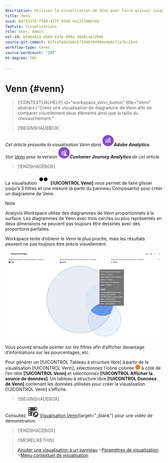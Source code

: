 ```yaml
---
description: Utilisez la visualisation de Venn pour faire glisser jusqu’à 3 segments et une mesure afin de créer un diagramme de Venn.
title: Venn
uuid: 0a743378-f588-417f-9108-4a1313d6bfeb
feature: Visualizations
role: User, Admin
exl-id: b5d6a822-e569-433e-990a-16e6cae12bbb
source-git-commit: 61fcafa0e2e6cb71d9b594984e9a0c71a76c13e4
workflow-type: tm+mt
source-wordcount: '207'
ht-degree: 70%

---
```


# Venn {#venn}

<!-- markdownlint-disable MD034 -->

>[!CONTEXTUALHELP]
>id="workspace_venn_button"
>title="Venn"
>abstract="Créez une visualisation de diagramme de Venn afin de comparer visuellement deux éléments ainsi que la taille du chevauchement."

<!-- markdownlint-enable MD034 -->


>[!BEGINSHADEBOX]

_Cet article présente la visualisation Venn dans_ ![AdobeAnalytics](/help/assets/icons/AdobeAnalytics.svg) _&#x200B;**Adobe Analytics**._<br/>_Voir [Venn](https://experienceleague.adobe.com/fr/docs/analytics-platform/using/cja-workspace/visualizations/venn) pour la_ version ![CustomerJourneyAnalytics](/help/assets/icons/CustomerJourneyAnalytics.svg) _&#x200B;**Customer Journey Analytics** de cet article._

>[!ENDSHADEBOX]

La visualisation ![Type](/help/assets/icons/TwoDots.svg) **[!UICONTROL Venn]** vous permet de faire glisser jusqu’à 3 filtres et une mesure (à partir du panneau Composants) pour créer un diagramme de Venn.

>[!NOTE]
>
>Analysis Workspace utilise des diagrammes de Venn proportionnels à la surface. Les diagrammes de Venn avec trois cercles ou plus représentés en deux dimensions ne peuvent pas toujours être dessinés avec des proportions parfaites.
> 
>Workspace tente d’obtenir le Venn le plus proche, mais les résultats peuvent ne pas toujours être précis visuellement.

![Visualisation de Venn qui comprend trois filtres.](assets/venn.png)

Vous pouvez ensuite pointer sur les filtres afin d’afficher davantage d’informations sur les pourcentages, etc.

Pour générer un [!UICONTROL Tableau à structure libre] à partir de la visualisation [!UICONTROL Venn], sélectionnez l’icône colorée ![StatusOrange](/help/assets/icons/StatusOrange.svg) à côté de l’en-tête **[!UICONTROL Venn]** et sélectionnez **[!UICONTROL Afficher la source de données]**. Un tableau à structure libre **[!UICONTROL Données de Venn]** contenant les données utilisées pour créer la visualisation [!UICONTROL Venn] s’affiche.

<!--
To normalize the Venn diagram (take the size out of it), go select ![Setting](/help/assets/icons/Setting.svg) and select **[!UICONTROL Normalization]**.

![Visualization Settings option for Visualization type: Venn diagram.](assets/normalization.png)

-->


>[!BEGINSHADEBOX]

Consultez ![VideoCheckedOut](/help/assets/icons/VideoCheckedOut.svg) [Visualisation Venn](https://video.tv.adobe.com/v/335798/?quality=12){target="_blank"} pour une vidéo de démonstration.

>[!ENDSHADEBOX]


>[!MORELIKETHIS]
>
>[Ajouter une visualisation à un panneau](/help/analyze/analysis-workspace/visualizations/freeform-analysis-visualizations.md#add-visualizations-to-a-panel)
>&#x200B;>[Paramètres de visualisation](/help/analyze/analysis-workspace/visualizations/freeform-analysis-visualizations.md#settings)
>&#x200B;>[Menu contextuel de visualisation](/help/analyze/analysis-workspace/visualizations/freeform-analysis-visualizations.md#context-menu)
>

